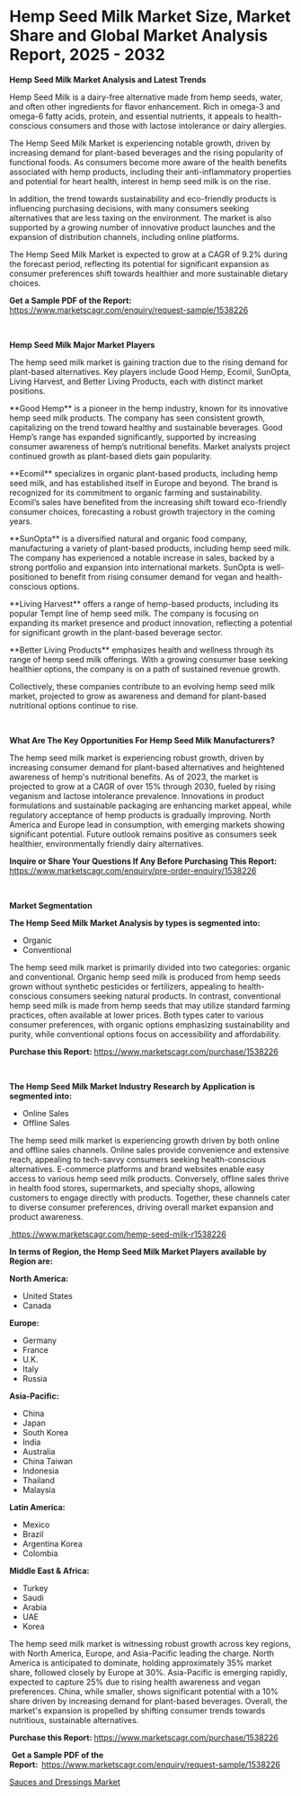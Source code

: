 <p><h1>Hemp Seed Milk Market Size, Market Share and Global Market Analysis Report, 2025 - 2032</h1></p><p><strong>Hemp Seed Milk Market Analysis and Latest Trends</strong></p>
<p><p>Hemp Seed Milk is a dairy-free alternative made from hemp seeds, water, and often other ingredients for flavor enhancement. Rich in omega-3 and omega-6 fatty acids, protein, and essential nutrients, it appeals to health-conscious consumers and those with lactose intolerance or dairy allergies. </p><p>The Hemp Seed Milk Market is experiencing notable growth, driven by increasing demand for plant-based beverages and the rising popularity of functional foods. As consumers become more aware of the health benefits associated with hemp products, including their anti-inflammatory properties and potential for heart health, interest in hemp seed milk is on the rise. </p><p>In addition, the trend towards sustainability and eco-friendly products is influencing purchasing decisions, with many consumers seeking alternatives that are less taxing on the environment. The market is also supported by a growing number of innovative product launches and the expansion of distribution channels, including online platforms. </p><p>The Hemp Seed Milk Market is expected to grow at a CAGR of 9.2% during the forecast period, reflecting its potential for significant expansion as consumer preferences shift towards healthier and more sustainable dietary choices.</p></p>
<p><strong>Get a Sample PDF of the Report:&nbsp;</strong> <a href="https://www.marketscagr.com/enquiry/request-sample/1538226?utm_campaign=1999&utm_medium=2&utm_source=Github&utm_content=ia&utm_term=14022025&utm_id=hemp-seed-milk">https://www.marketscagr.com/enquiry/request-sample/1538226</a></p>
<p>&nbsp;</p>
<p><strong>Hemp Seed Milk Major Market Players</strong></p>
<p><p>The hemp seed milk market is gaining traction due to the rising demand for plant-based alternatives. Key players include Good Hemp, Ecomil, SunOpta, Living Harvest, and Better Living Products, each with distinct market positions.</p><p>**Good Hemp** is a pioneer in the hemp industry, known for its innovative hemp seed milk products. The company has seen consistent growth, capitalizing on the trend toward healthy and sustainable beverages. Good Hemp’s range has expanded significantly, supported by increasing consumer awareness of hemp’s nutritional benefits. Market analysts project continued growth as plant-based diets gain popularity.</p><p>**Ecomil** specializes in organic plant-based products, including hemp seed milk, and has established itself in Europe and beyond. The brand is recognized for its commitment to organic farming and sustainability. Ecomil’s sales have benefited from the increasing shift toward eco-friendly consumer choices, forecasting a robust growth trajectory in the coming years.</p><p>**SunOpta** is a diversified natural and organic food company, manufacturing a variety of plant-based products, including hemp seed milk. The company has experienced a notable increase in sales, backed by a strong portfolio and expansion into international markets. SunOpta is well-positioned to benefit from rising consumer demand for vegan and health-conscious options.</p><p>**Living Harvest** offers a range of hemp-based products, including its popular Tempt line of hemp seed milk. The company is focusing on expanding its market presence and product innovation, reflecting a potential for significant growth in the plant-based beverage sector.</p><p>**Better Living Products** emphasizes health and wellness through its range of hemp seed milk offerings. With a growing consumer base seeking healthier options, the company is on a path of sustained revenue growth.</p><p>Collectively, these companies contribute to an evolving hemp seed milk market, projected to grow as awareness and demand for plant-based nutritional options continue to rise.</p></p>
<p>&nbsp;</p>
<p><strong>What Are The Key Opportunities For Hemp Seed Milk Manufacturers?</strong></p>
<p><p>The hemp seed milk market is experiencing robust growth, driven by increasing consumer demand for plant-based alternatives and heightened awareness of hemp's nutritional benefits. As of 2023, the market is projected to grow at a CAGR of over 15% through 2030, fueled by rising veganism and lactose intolerance prevalence. Innovations in product formulations and sustainable packaging are enhancing market appeal, while regulatory acceptance of hemp products is gradually improving. North America and Europe lead in consumption, with emerging markets showing significant potential. Future outlook remains positive as consumers seek healthier, environmentally friendly dairy alternatives.</p></p>
<p><strong>Inquire or Share Your Questions If Any Before Purchasing This Report:</strong> <a href="https://www.marketscagr.com/enquiry/pre-order-enquiry/1538226?utm_campaign=1999&utm_medium=2&utm_source=Github&utm_content=ia&utm_term=14022025&utm_id=hemp-seed-milk">https://www.marketscagr.com/enquiry/pre-order-enquiry/1538226</a></p>
<p>&nbsp;</p>
<p><strong>Market Segmentation</strong></p>
<p><strong>The Hemp Seed Milk Market Analysis by types is segmented into:</strong></p>
<p><ul><li>Organic</li><li>Conventional</li></ul></p>
<p><p>The hemp seed milk market is primarily divided into two categories: organic and conventional. Organic hemp seed milk is produced from hemp seeds grown without synthetic pesticides or fertilizers, appealing to health-conscious consumers seeking natural products. In contrast, conventional hemp seed milk is made from hemp seeds that may utilize standard farming practices, often available at lower prices. Both types cater to various consumer preferences, with organic options emphasizing sustainability and purity, while conventional options focus on accessibility and affordability.</p></p>
<p><strong>Purchase this Report:&nbsp;</strong><a href="https://www.marketscagr.com/purchase/1538226?utm_campaign=1999&utm_medium=2&utm_source=Github&utm_content=ia&utm_term=14022025&utm_id=hemp-seed-milk">https://www.marketscagr.com/purchase/1538226</a></p>
<p>&nbsp;</p>
<p><strong>The Hemp Seed Milk Market Industry Research by Application is segmented into:</strong></p>
<p><ul><li>Online Sales</li><li>Offline Sales</li></ul></p>
<p><p>The hemp seed milk market is experiencing growth driven by both online and offline sales channels. Online sales provide convenience and extensive reach, appealing to tech-savvy consumers seeking health-conscious alternatives. E-commerce platforms and brand websites enable easy access to various hemp seed milk products. Conversely, offline sales thrive in health food stores, supermarkets, and specialty shops, allowing customers to engage directly with products. Together, these channels cater to diverse consumer preferences, driving overall market expansion and product awareness.</p></p>
<p><a href="https://www.marketscagr.com/hemp-seed-milk-r1538226?utm_campaign=1999&utm_medium=2&utm_source=Github&utm_content=ia&utm_term=14022025&utm_id=hemp-seed-milk">&nbsp;https://www.marketscagr.com/hemp-seed-milk-r1538226</a></p>
<p><strong>In terms of Region, the Hemp Seed Milk Market Players available by Region are:</strong></p>
<p>
    <p> <strong> North America: </strong>
        <ul>
            <li>United States</li>
            <li>Canada</li>
        </ul>
        </p> 
    <p> <strong> Europe: </strong>
        <ul>
            <li>Germany</li>
            <li>France</li>
            <li>U.K.</li>
            <li>Italy</li>
            <li>Russia</li>
        </ul>
        </p> 
    <p> <strong> Asia-Pacific: </strong>
        <ul>
            <li>China</li>
            <li>Japan</li>
            <li>South Korea</li>
            <li>India</li>
            <li>Australia</li>
            <li>China Taiwan</li>
            <li>Indonesia</li>
            <li>Thailand</li>
            <li>Malaysia</li>
        </ul>
        </p> 
    <p> <strong> Latin America: </strong>
        <ul>
            <li>Mexico</li>
            <li>Brazil</li>
            <li>Argentina Korea</li>
            <li>Colombia</li>
        </ul>
        </p> 
    <p> <strong> Middle East & Africa: </strong>
        <ul>
            <li>Turkey</li>
            <li>Saudi</li>
            <li>Arabia</li>
            <li>UAE</li>
            <li>Korea</li>
        </ul>
    </p>
    </p>
<p><p>The hemp seed milk market is witnessing robust growth across key regions, with North America, Europe, and Asia-Pacific leading the charge. North America is anticipated to dominate, holding approximately 35% market share, followed closely by Europe at 30%. Asia-Pacific is emerging rapidly, expected to capture 25% due to rising health awareness and vegan preferences. China, while smaller, shows significant potential with a 10% share driven by increasing demand for plant-based beverages. Overall, the market's expansion is propelled by shifting consumer trends towards nutritious, sustainable alternatives.</p></p>
<p><strong>Purchase this Report: </strong><a href="https://www.marketscagr.com/purchase/1538226?utm_campaign=1999&utm_medium=2&utm_source=Github&utm_content=ia&utm_term=14022025&utm_id=hemp-seed-milk">https://www.marketscagr.com/purchase/1538226</a></p>
<p>&nbsp;<strong>Get a Sample PDF of the Report:&nbsp;&nbsp;</strong><a href="https://www.marketscagr.com/enquiry/request-sample/1538226?utm_campaign=1999&utm_medium=2&utm_source=Github&utm_content=ia&utm_term=14022025&utm_id=hemp-seed-milk">https://www.marketscagr.com/enquiry/request-sample/1538226</a></p>
<p><strong></strong></p>
<p><p><a href="https://github.com/pizolina/Market-Research-Report-List-7/blob/main/sauces-and-dressings-market.md?utm_campaign=1999&utm_medium=2&utm_source=Github&utm_content=ia&utm_term=14022025&utm_id=hemp-seed-milk">Sauces and Dressings Market</a></p></p>